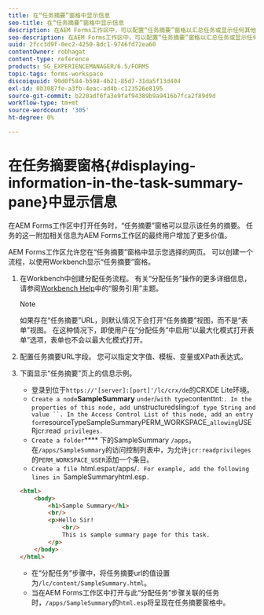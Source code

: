 ```yaml
---
title: 在“任务摘要”窗格中显示信息
seo-title: 在“任务摘要”窗格中显示信息
description: 在AEM Forms工作区中，可以配置“任务摘要”窗格以汇总任务或显示任何其他网页。
seo-description: 在AEM Forms工作区中，可以配置“任务摘要”窗格以汇总任务或显示任何其他网页。
uuid: 2fcc3d9f-0ec2-4250-8dc1-9746fd72ea60
contentOwner: robhagat
content-type: reference
products: SG_EXPERIENCEMANAGER/6.5/FORMS
topic-tags: forms-workspace
discoiquuid: 90d0f584-b598-4b21-85d7-31da5f13d404
exl-id: 0b3087fe-a3fb-4eac-ad4b-c123526e8195
source-git-commit: b220adf6fa3e9faf94389b9a9416b7fca2f89d9d
workflow-type: tm+mt
source-wordcount: '305'
ht-degree: 0%

---
```


# 在任务摘要窗格{#displaying-information-in-the-task-summary-pane}中显示信息

在AEM Forms工作区中打开任务时，“任务摘要”窗格可以显示该任务的摘要。 任务的这一附加相关信息为AEM Forms工作区的最终用户增加了更多价值。

AEM Forms工作区允许您在“任务摘要”窗格中显示您选择的网页。 可以创建一个流程，以使用Workbench显示“任务摘要”窗格。

1. 在Workbench中创建分配任务流程。 有关“分配任务”操作的更多详细信息，请参阅[Workbench Help](https://help.adobe.com/en_US/AEMForms/6.1/WorkbenchHelp/)中的“服务引用”主题。

   >[!NOTE]
   >
   >如果存在“任务摘要”URL，则默认情况下会打开“任务摘要”视图，而不是“表单”视图。 在这种情况下，即使用户在“分配任务”中启用“以最大化模式打开表单”选项，表单也不会以最大化模式打开。

1. 配置任务摘要URL字段。 您可以指定文字值、模板、变量或XPath表达式。
1. 下面显示“任务摘要”页上的信息示例。

   * 登录到位于`https://'[server]:[port]'/lc/crx/de`的CRXDE Lite环境。
   * `Create a node`**SampleSummary** ` under `/` with type `contenttnt:`. In the properties of this node, add `unstructuredsling:` of type String and value ``. In the Access Control List of this node, add an entry for `resourceTypeSampleSummaryPERM_WORKSPACE_` allowing `USERjcr:read` privileges.`
   * `Create a folder`**** 下的SampleSummary `/apps`。在`/apps/SampleSummary`的访问控制列表中，为允许`jcr:readprivileges`的`PERM_WORKSPACE_USER`添加一个条目。
   * `Create a file `html.esp` at `/apps/`. For example, add the following lines in `SampleSummaryhtml.esp`.`

   ```html
   <html>
       <body>
           <h1>Sample Summary</h1>
           <br/>
           <p>Hello Sir!
               <br/>
               This is sample summary page for this task.
           </p>
       </body>
   </html>
   ```

   * 在“分配任务”步骤中，将任务摘要url的值设置为`/lc/content/SampleSummary.html`。
   * 当在AEM Forms工作区中打开与此“分配任务”步骤关联的任务时，`/apps/SampleSummary`的`html.esp`将呈现在任务摘要窗格中。
